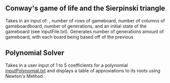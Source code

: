 ## Conway's game of life and the Sierpinski triangle
Takes in an input of: , number of rows of gameboard, number of columns of gameboardboard, number of generations, and an initial state of the gameboard (see inputFile.txt). Generates number of generations amount of gameboard, with each board being based off of the previous

## Polynomial Solver
Takes in a user input of 1 to 5 coefficients for a polynomial [inputPolynomial.txt](https://github.com/alexlo97/Programming-projects/blob/master/inputPolynomial.txt) and displays a table of approxiations to its roots using Newton's Method
